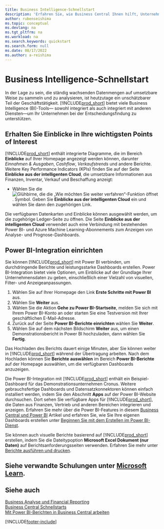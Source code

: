 ```yaml
---
title: Business Intelligence-Schnellstart
description: 'Erfahren Sie, wie Business Central Ihnen hilft, Unternehmensdaten mithilfe von Business Intelligence-Berichten und Dashboards in umsetzbare Erkenntnisse umzuwandeln.'
author: rubenseishima
ms.topic: conceptual
ms.devlang: na
ms.tgt_pltfrm: na
ms.workload: na
ms.search.keywords: quickstart
ms.search.form: null
ms.date: 08/17/2022
ms.author: a-reishima
---
```


# Business Intelligence-Schnellstart

In der Lage zu sein, die ständig wachsenden Datenmengen auf umsetzbare Weise zu sammeln und zu analysieren, ist heutzutage ein unschätzbarer Teil der Geschäftstätigkeit. [!INCLUDE[prod_short](includes/prod_short.md)] bietet viele Business Intelligence (BI)-Tools&mdash; sowohl integriert als auch integriert mit anderen Diensten&mdash;um Ihr Unternehmen bei der Entscheidungsfindung zu unterstützen.

## Erhalten Sie Einblicke in Ihre wichtigsten Points of Interest

[!INCLUDE[prod_short](includes/prod_short.md)] enthält integrierte Diagramme, die im Bereich **Einblicke** auf Ihrer Homepage angezeigt werden können, darunter *Einnahmen & Ausgaben*, *Cashflow*, *Verkaufstrends* und andere Berichte. Weitere Key Performance Indicators (KPIs) finden Sie auf der Seite **Einblicke aus der intelligenten Cloud**, die umsetzbare Informationen aus Finanzen, Inventar, Verkauf und Beschaffung anzeigt:

* Wählen Sie die ![Glühbirne, die die „Wie möchten Sie weiter verfahren“-Funktion öffnet](media/ui-search/search_small.png "Wie möchten Sie weiter verfahren?"). Symbol. Geben Sie **Einblicke aus der intelligenten Cloud** ein und wählen Sie dann den zugehörigen Link.

Die verfügbaren Datenkarten und Einblicke können ausgewählt werden, um die zugehörige Ledger-Seite zu öffnen. Die Seite **Einblicke aus der intelligenten Cloud** verwendet auch eine Verbindung mit bestehenden Power BI- und Azure Machine Learning-Abonnements zum Anzeigen von Analyse- und Prognose-Dashboards.

## Power BI-Integration einrichten

Sie können [!INCLUDE[prod_short](includes/prod_short.md)] mit Power BI verbinden, um durchdringende Berichte und leistungsstarke Dashboards erstellen. Power BI-Integration bietet viele Optionen, um Einblicke auf der Grundlage Ihrer Unternehmensdaten zu geben, einschließlich einer Vielzahl von visuellen, Filter- und Anzeigeanpassungen.

1. Wählen Sie auf Ihrer Homepage den Link **Erste Schritte mit Power BI** aus.
2. Wählen Sie **Weiter** aus.
3. Wählen Sie die Aktion **Gehe zu Power BI-Startseite**, melden Sie sich mit Ihrem Power BI-Konto an oder starten Sie eine Testversion mit Ihrer geschäftlichen E-Mail-Adresse.
4. Zurück auf der Seite **Power BI-Berichte einrichten** wählen Sie **Weiter**.
5. Wählen Sie auf dem nächsten Bildschirm **Weiter** aus, um einen Demonstrationsbericht in Power BI hochzuladen, dann wählen Sie **Fertig**.

Das Hochladen des Berichts dauert einige Minuten, aber Sie können weiter in [!INCLUDE[prod_short](includes/prod_short.md)] während der Übertragung arbeiten. Nach dem Hochladen können Sie **Berichte auswählen** im Bereich  **Power BI-Berichte** auf der Homepage auswählen, um die verfügbaren Dashboards anzuzeigen.

Die Power BI-Integration mit [!INCLUDE[prod_short](includes/prod_short.md)] enthält ein Beispiel-Dashboard für das Demonstrationsunternehmen Cronus. Weitere gebrauchsfertige Dashboards und Datensatzkonnektoren können einfach installiert werden, indem Sie den Abschnitt **Apps** auf der Power BI-Website durchsuchen. Dort sehen Sie verfügbare Apps für [!INCLUDE[prod_short](includes/prod_short.md)], die Daten aus Finanzen, Vertrieb und anderen Bereichen integrieren und anzeigen. Erfahren Sie mehr über die Power BI-Features in diesem [Business Central und Power BI](admin-powerbi.md) Artikel und erfahren Sie, wie Sie Ihre eigenen Dashboards erstellen unter [Beginnen Sie mit dem Erstellen im Power BI-Dienst](/power-bi/fundamentals/service-get-started).

Sie können auch visuelle Berichte basierend auf [!INCLUDE[prod_short](includes/prod_short.md)] erstellen, indem Sie die Dateitypoption **Microsoft Excel Dokument (nur Daten)** auf Berichtsanforderungsseiten verwenden. Erfahren Sie mehr unter [Berichte ausführen und drucken](ui-work-report.md).

## Siehe verwandte Schulungen unter [Microsoft Learn](/learn/paths/use-power-bi).

## Siehe auch

[Business Analyse und Financial Reporting](bi.md)  
[Business Central Schnellstarts](quick-start-business-central.md)  
[Mit Power BI-Berichten in Business Central arbeiten](across-working-with-powerbi.md)  

[!INCLUDE[footer-include](includes/footer-banner.md)]
